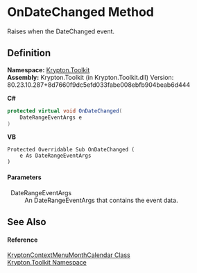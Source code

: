 # OnDateChanged Method


Raises when the DateChanged event.



## Definition
**Namespace:** <a href="79d2eac2-21f4-54ff-7552-b20c33c30600.md">Krypton.Toolkit</a>  
**Assembly:** Krypton.Toolkit (in Krypton.Toolkit.dll) Version: 80.23.10.287+8d7660f9dc5efd033fabe008ebfb904beab6d444

**C#**
``` C#
protected virtual void OnDateChanged(
	DateRangeEventArgs e
)
```
**VB**
``` VB
Protected Overridable Sub OnDateChanged ( 
	e As DateRangeEventArgs
)
```



#### Parameters
<dl><dt>  DateRangeEventArgs</dt><dd>An DateRangeEventArgs that contains the event data.</dd></dl>

## See Also


#### Reference
<a href="21fa5974-9528-a21d-69c1-4f405fb466f5.md">KryptonContextMenuMonthCalendar Class</a>  
<a href="79d2eac2-21f4-54ff-7552-b20c33c30600.md">Krypton.Toolkit Namespace</a>  
